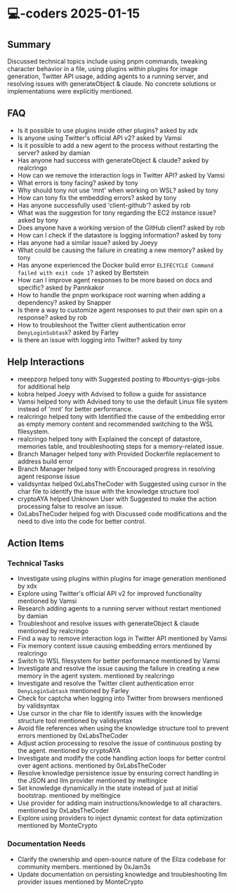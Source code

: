 # 💻-coders 2025-01-15

## Summary
Discussed technical topics include using pnpm commands, tweaking character behavior in a file, using plugins within plugins for image generation, Twitter API usage, adding agents to a running server, and resolving issues with generateObject & claude. No concrete solutions or implementations were explicitly mentioned.

## FAQ
- Is it possible to use plugins inside other plugins? asked by xdx
- Is anyone using Twitter's official API v2? asked by Vamsi
- Is it possible to add a new agent to the process without restarting the server? asked by damian
- Has anyone had success with generateObject & claude? asked by realcringo
- How can we remove the interaction logs in Twitter API? asked by Vamsi
- What errors is tony facing? asked by tony
- Why should tony not use 'mnt' when working on WSL? asked by tony
- How can tony fix the embedding errors? asked by tony
- Has anyone successfully used 'client-github'? asked by rob
- What was the suggestion for tony regarding the EC2 instance issue? asked by tony
- Does anyone have a working version of the GitHub client? asked by rob
- How can I check if the datastore is logging information? asked by tony
- Has anyone had a similar issue? asked by Joeyy
- What could be causing the failure in creating a new memory? asked by tony
- Has anyone experienced the Docker build error `ELIFECYCLE Command failed with exit code 1`? asked by Bertstein
- How can I improve agent responses to be more based on docs and specific? asked by Pannkakor
- How to handle the pnpm workspace root warning when adding a dependency? asked by Snapper
- Is there a way to customize agent responses to put their own spin on a response? asked by rob
- How to troubleshoot the Twitter client authentication error `DenyLoginSubtask`? asked by Farley
- Is there an issue with logging into Twitter? asked by tony

## Help Interactions
- meepzorp helped tony with Suggested posting to #bountys-gigs-jobs for additional help
- kobra helped Joeyy with Advised to follow a guide for assistance
- Vamsi helped tony with Advised tony to use the default Linux file system instead of 'mnt' for better performance.
- realcringo helped tony with Identified the cause of the embedding error as empty memory content and recommended switching to the WSL filesystem.
- realcringo helped tony with Explained the concept of datastore, memories table, and troubleshooting steps for a memory-related issue.
- Branch Manager helped tony with Provided Dockerfile replacement to address build error
- Branch Manager helped tony with Encouraged progress in resolving agent response issue
- validsyntax helped 0xLabsTheCoder with Suggested using cursor in the char file to identify the issue with the knowledge structure tool
- cryptoAYA helped Unknown User with Suggested to make the action processing false to resolve an issue.
- 0xLabsTheCoder helped fog with Discussed code modifications and the need to dive into the code for better control.

## Action Items

### Technical Tasks
- Investigate using plugins within plugins for image generation mentioned by xdx
- Explore using Twitter's official API v2 for improved functionality mentioned by Vamsi
- Research adding agents to a running server without restart mentioned by damian
- Troubleshoot and resolve issues with generateObject & claude mentioned by realcringo
- Find a way to remove interaction logs in Twitter API mentioned by Vamsi
- Fix memory content issue causing embedding errors mentioned by realcringo
- Switch to WSL filesystem for better performance mentioned by Vamsi
- Investigate and resolve the issue causing the failure in creating a new memory in the agent system. mentioned by realcringo
- Investigate and resolve the Twitter client authentication error `DenyLoginSubtask` mentioned by Farley
- Check for captcha when logging into Twitter from browsers mentioned by validsyntax
- Use cursor in the char file to identify issues with the knowledge structure tool mentioned by validsyntax
- Avoid file references when using the knowledge structure tool to prevent errors mentioned by 0xLabsTheCoder
- Adjust action processing to resolve the issue of continuous posting by the agent. mentioned by cryptoAYA
- Investigate and modify the code handling action loops for better control over agent actions. mentioned by 0xLabsTheCoder
- Resolve knowledge persistence issue by ensuring correct handling in the JSON and llm provider mentioned by meltingice
- Set knowledge dynamically in the state instead of just at initial bootstrap. mentioned by meltingice
- Use provider for adding main instructions/knowledge to all characters. mentioned by 0xLabsTheCoder
- Explore using providers to inject dynamic context for data optimization mentioned by MonteCrypto

### Documentation Needs
- Clarify the ownership and open-source nature of the Eliza codebase for community members. mentioned by 0xJam3s
- Update documentation on persisting knowledge and troubleshooting llm provider issues mentioned by MonteCrypto